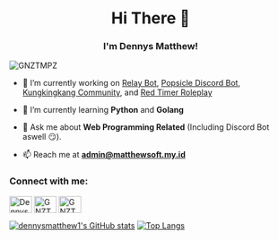 <h1 align="center">Hi There 👋</h1>
<h3 align="center">I'm Dennys Matthew!</h3>

<p align="left"> <img src="https://komarev.com/ghpvc/?username=GNZTMPZ&label=Profile%20views&color=00bac7&style=flat" alt="GNZTMPZ" /> </p>

- 🔭 I’m currently working on [Relay Bot](https://relay.matthewsoft.eu.org), [Popsicle Discord Bot](https://github.com/PopsicleInc), [Kungkingkang Community](https://github.com/KungkingkangCommunity), and [Red Timer Roleplay](https://github.com/Red-Timer-Roleplay)

- 🌱 I’m currently learning **Python** and **Golang**

- 💬 Ask me about **Web Programming Related** (Including Discord Bot aswell :smirk:).

- 📫 Reach me at **[admin@matthewsoft.my.id](mailto:admin@matthewsoft.my.id)**

</p>

<h3 align="left">Connect with me:</h3>
<p align="left">
<a href="https://twitter.com/DennysMatthew" target="blank"><img align="center" src="https://cdn.jsdelivr.net/npm/simple-icons@3.0.1/icons/twitter.svg" alt="DennysMatthew" height="30" width="40" /></a>
<a href="https://instagram.com/gnztmpz" target="blank"><img align="center" src="https://cdn.jsdelivr.net/npm/simple-icons@3.0.1/icons/instagram.svg" alt="GNZTMPZ" height="30" width="40" /></a>
<a href="https://discordapp.com/users/351147060956889088" target="blank"><img align="center" src="https://cdn.jsdelivr.net/npm/simple-icons@3.0.1/icons/discord.svg" alt="GNZTMPZ#8103" height="30" width="40" /></a>
</p>

[![dennysmatthew1's GitHub stats](https://github-readme-stats.vercel.app/api?username=GNZTMPZ&count_private=true&theme=onedark)](https://github.com/GNZTMPZ)
[![Top Langs](https://github-readme-stats.vercel.app/api/top-langs/?username=GNZTMPZ&layout=compact)](https://github.com/GNZTMPZ)
